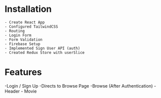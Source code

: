 # Installation
    - Create React App
    - Configured TailwindCSS
    - Routing
    - Login Form
    - Form Validation
    - Firebase Setup
    - Implemented Sign User API (auth)
    - Created Redux Store with userSlice

# Features
-Login / Sign Up
    -Directs to Browse Page
-Browse (After Authentication)
    - Header
    - Movie
